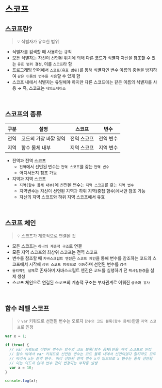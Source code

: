 # 스코프

## 스코프란?

> 💡 식별자가 유효한 범위

- 식별자를 검색할 때 사용하는 규칙
- 모든 식별자는 자신이 선언된 위치에 의해 다른 코드가 식별자 자신을 참조할 수 있는 `유효 범위 결정`, 이를 `스코프`라 함
- 프로그래밍 언어에서 `스코프(유효 범위)`를 통해 식별자인 변수 이름의 충돌을 방지하여 `같은 이름의 변수를 사용`할 수 있게 함
- 스코프 내에서 식별자는 유일해야 하지만 다른 스코프에는 같은 이름의 식별자를 사용 → 즉, 스코프는 `네임스페이스`

<br />

## 스코프의 종류

| 구분 | 설명                  | 스코프      | 변수      |
| ---- | --------------------- | ----------- | --------- |
| 전역 | 코드의 가장 바깥 영역 | 전역 스코프 | 전역 변수 |
| 지역 | 함수 몸체 내부        | 지역 스코프 | 지역 변수 |

- 전역과 전역 스코프
  - `전역`에서 선언된 변수는 `전역 스코프`를 갖는 `전역 변수`
  - 어디서든지 참조 가능
- 지역과 지역 스코프
  - `지역(함수 몸체 내부)`에 선언된 변수는 `지역 스코프`를 갖는 `지역 변수`
  - 지역변수는 자신이 선언된 지역과 하위 지역(중첩 함수)에서만 참조 가능
  - 자신의 지역 스코프와 하위 지역 스코프에서 유효

<br />

## 스코프 체인

> 💡 스코프가 계층적으로 연결된 것

- 모든 스코프는 `하나의 계층적 구조`로 연결
- 모든 지역 스코프의 최상위 스코프는 전역 스코프
- 변수를 참조할 때 `자바스크립트 엔진`은 `스코프 체인`을 통해 변수를 참조하는 코드의 스코프에서 시작해 `상위 스코프 방향으로 이동`하며 선언된 변수를 `검색`
- `물리적인 실체`로 존재하며 자바스크립트 엔진은 코드를 실행하기 전 `렉시컬환경`을 실제 생성
- 스코프 체인으로 연결된 스코프의 계층적 구조는 부자관계로 이뤄진 `상속과 유사`

<br />

## 함수 레벨 스코프

> 💡 `var` 키워드로 선언된 변수는 오로지 `함수의 코드 블록(함수 몸체)`만을 `지역 스코프`로 인정

```javascript
var x = 1;

if (true) {
  // var 키워드로 선언된 변수는 함수의 코드 블록(함수 몸체)만을 지역 스코프로 인정
  // 함수 밖에서 var 키워드로 선언된 변수는 코드 블록 내에서 선언되었다 할지라도 모두 전역 변수
  // 따라서 x는 전역 변수. 이미 선언된 전역 변수 x가 있으므로 x 변수는 중복 선언됨
  // 이는 의도치 않게 변수 값이 변경되는 부작용 발생
  var x = 10;
}

console.log(x);
```
